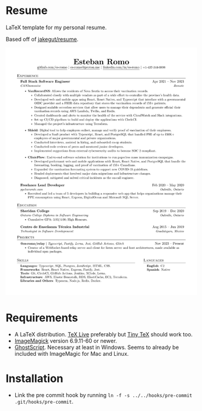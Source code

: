 # Resume
LaTeX template for my personal resume.

Based off of [jakegut/resume](https://github.com/jakegut/resume/).

![Resume Preview](EstebanRomo_Resume.jpg)

# Requirements
 - A LaTeX distribution. [TeX Live](https://www.tug.org/texlive/) preferably but [Tiny TeX](https://yihui.org/tinytex/) should work too.
 - [ImageMagick](https://imagemagick.org/index.php) version 6.9.11-60 or newer.
 - [GhostScript](https://www.ghostscript.com/). Necessary at least in Windows. Seems to already be included with ImageMagic for Mac and Linux.

# Installation
 - Link the pre commit hook by running `ln -f -s ../../hooks/pre-commit .git/hooks/pre-commit`.